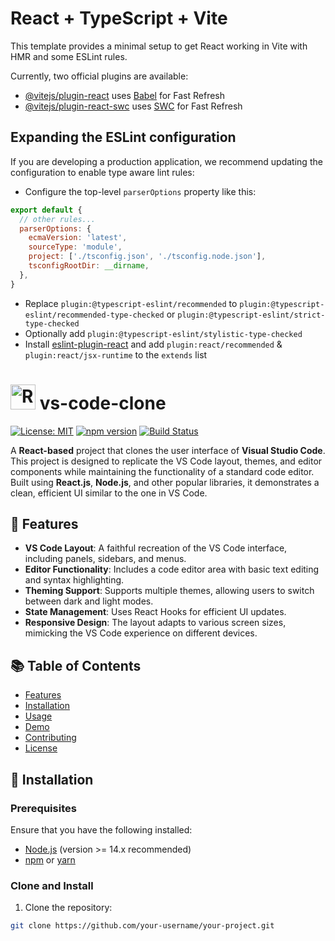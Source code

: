 # React + TypeScript + Vite

This template provides a minimal setup to get React working in Vite with HMR and some ESLint rules.

Currently, two official plugins are available:

- [@vitejs/plugin-react](https://github.com/vitejs/vite-plugin-react/blob/main/packages/plugin-react/README.md) uses [Babel](https://babeljs.io/) for Fast Refresh
- [@vitejs/plugin-react-swc](https://github.com/vitejs/vite-plugin-react-swc) uses [SWC](https://swc.rs/) for Fast Refresh

## Expanding the ESLint configuration

If you are developing a production application, we recommend updating the configuration to enable type aware lint rules:

- Configure the top-level `parserOptions` property like this:

```js
export default {
  // other rules...
  parserOptions: {
    ecmaVersion: 'latest',
    sourceType: 'module',
    project: ['./tsconfig.json', './tsconfig.node.json'],
    tsconfigRootDir: __dirname,
  },
}
```

- Replace `plugin:@typescript-eslint/recommended` to `plugin:@typescript-eslint/recommended-type-checked` or `plugin:@typescript-eslint/strict-type-checked`
- Optionally add `plugin:@typescript-eslint/stylistic-type-checked`
- Install [eslint-plugin-react](https://github.com/jsx-eslint/eslint-plugin-react) and add `plugin:react/recommended` & `plugin:react/jsx-runtime` to the `extends` list



# <img src="https://upload.wikimedia.org/wikipedia/commons/a/a7/React-icon.svg" alt="React Logo" width="40" height="40"/> vs-code-clone

[![License: MIT](https://img.shields.io/badge/License-MIT-green.svg)](https://opensource.org/licenses/MIT)
[![npm version](https://img.shields.io/npm/v/npm.svg?style=flat)](https://www.npmjs.com/)
[![Build Status](https://img.shields.io/badge/build-passing-brightgreen)](https://your-ci-link)

A **React-based** project that clones the user interface of **Visual Studio Code**. This project is designed to replicate the VS Code layout, themes, and editor components while maintaining the functionality of a standard code editor. Built using **React.js**, **Node.js**, and other popular libraries, it demonstrates a clean, efficient UI similar to the one in VS Code.

## 🌟 Features

- **VS Code Layout**: A faithful recreation of the VS Code interface, including panels, sidebars, and menus.
- **Editor Functionality**: Includes a code editor area with basic text editing and syntax highlighting.
- **Theming Support**: Supports multiple themes, allowing users to switch between dark and light modes.
- **State Management**: Uses React Hooks for efficient UI updates.
- **Responsive Design**: The layout adapts to various screen sizes, mimicking the VS Code experience on different devices.

## 📚 Table of Contents

- [Features](#-features)
- [Installation](#installation)
- [Usage](#usage)
- [Demo](#demo)
- [Contributing](#contributing)
- [License](#license)

## 🚀 Installation

### Prerequisites
Ensure that you have the following installed:
- [Node.js](https://nodejs.org/) (version >= 14.x recommended)
- [npm](https://www.npmjs.com/) or [yarn](https://yarnpkg.com/)

### Clone and Install

1. Clone the repository:

```bash
git clone https://github.com/your-username/your-project.git
